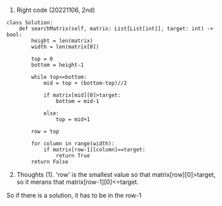 1. Right code (20221106, 2nd)
```
class Solution:
    def searchMatrix(self, matrix: List[List[int]], target: int) -> bool:        
        height = len(matrix)
        width = len(matrix[0])
        
        top = 0
        bottom = height-1
        
        while top<=bottom:
            mid = top + (bottom-top)//2
            
            if matrix[mid][0]>target:
                bottom = mid-1
                
            else:
                top = mid+1
        
        row = top
        
        for column in range(width):
            if matrix[row-1][column]==target:
                return True
        return False
  ```
  
  2. Thoughts
  (1). 'row' is the smallest value so that matrix[row][0]>target, so it merans that matrix[row-1][0]<=target.
  
  So if there is a solution, it has to be in the row-1
